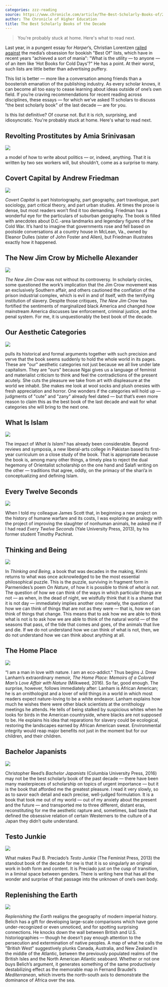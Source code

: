 ```yaml
---
categories: zzz-reading
source: https://www.chronicle.com/article/The-Best-Scholarly-Books-of/248514?key=wD5N8zUKkQDLHNwlH_yTVreOC_n4bGbNhO9ufT8O6yyrk9N8gVjqoL_Gw2-laE8LTE9DeXNGS1prNmp3dDhRTkxKclJsTXFhUWd0UEFEX1ltMTJ6dTVFLTJqMA
author: The Chronicle of Higher Education
title: The Best Scholarly Books of the Decade
---
```


> You're probably stuck at home. Here's what to read next.

Last year, in a pungent essay for _Harper_’s, Christian
Lorentzen [railed
against](https://harpers.org/archive/2019/04/like-this-or-die/)
the media’s obsession for bookish "Best Of" lists, which
have in recent years “achieved a sort of mania": "What is
the utility — to anyone — of an item like ‘Hot Books for
Cold Days’?" He has a point. At their worst, such lists are
little better than advertising puffery.

This list is better — more like a conversation among friends
than a boosterish emanation of the publishing industry. As
every scholar knows, it can become all too easy to cease
learning about ideas outside of one’s own field. If you’re
craving recommendations for recent reading across
disciplines, these essays — for which we’ve asked 11
scholars to discuss "the best scholarly book" of the last
decade — are for you.

Is this list definitive? Of course not. But it is rich,
surprising, and idiosyncratic. You're probably stuck at
home. Here's what to read next.

## Revolting Prostitutes by Amia Srinivasan

![](https://www.chronicle.com//img/photos/biz/photo_95140_portrait_163x244.jpg)

a model of how to write about politics — or, indeed,
anything. That it is written by two sex workers will, but
shouldn’t, come as a surprise to many.

## Covert Capital by Andrew Friedman

![](https://www.chronicle.com//img/photos/biz/photo_95145_portrait_163x244.jpg)

_Covert Capital_ is part historiography, part geography, part travelogue, part sociology, part critical theory, and part urban studies. At times the prose is dense, but most readers won’t find it too demanding. Friedman has a wonderful eye for the particulars of suburban geography. The book is filled with anecdotes about D.C.-area landmarks and legendary figures of the Cold War. It’s hard to imagine that governments rose and fell based on poolside conversations at a country house in McLean, Va., owned by Eleanor Dulles (sister of John Foster and Allen), but Friedman illustrates exactly how it happened. 

## The New Jim Crow by Michelle Alexander

![](https://www.chronicle.com//img/photos/biz/photo_95143_portrait_163x244.jpg)

_The New Jim Crow_ was not without its controversy. In scholarly circles, some questioned the work’s implication that the Jim Crow movement was an exclusively Southern affair, and others cautioned the conflation of the prison industrial complex, which is evil in and of itself, with the terrifying institution of slavery. Despite those critiques, _The New Jim Crow_ has fortified the sentiments of marginalized black America and changed how mainstream America discusses law enforcement, criminal justice, and the penal system. For me, it is unquestionably the best book of the decade. 

## Our Aesthetic Categories

![](https://www.chronicle.com//img/photos/biz/photo_95142_portrait_163x244.jpg)

pulls its historical and formal arguments together with such precision and verve that the book seems suddenly to hold the whole world in its pages. These are "our" aesthetic categories not just because we all live under late capitalism. They are "ours" because Ngai gives us a language of feminist and materialist criticism to think and feel the contradictions of the present acutely. She cuts the pleasure we take from art with displeasure at the world we inhabit. She makes me look at wool socks and plush onesies with fresh appreciation and horror. One wonders if the categories will hold up — judgments of "cute" and "zany" already feel dated — but that’s even more reason to claim this as the best book of the last decade and wait for what categories she will bring to the next one. 

## What Is Islam

![](https://www.chronicle.com//img/photos/biz/photo_95136_portrait_163x244.jpg)

The impact of _What Is Islam?_ has already been considerable. Beyond reviews and symposia, a new liberal-arts college in Pakistan based its first-year curriculum on a close study of the book. That is appropriate because the book is, among many other things, a timely plea to reject the dual hegemony of Orientalist scholarship on the one hand and Salafi writing on the other — traditions that agree, oddly, on the primacy of the shari’a in conceptualizing and defining Islam. 

## Every Twelve Seconds

![](https://www.chronicle.com//img/photos/biz/photo_95135_landscape_650x433.jpg)

When I told my colleague James Scott that, in beginning a new project on the history of humane warfare and its costs, I was exploring an analogy with the project of improving the slaughter of nonhuman animals, he asked me if I had read _Every Twelve Seconds_ (Yale University Press, 2013), by his former student Timothy Pachirat. 

## Thinking and Being

![](https://www.chronicle.com//img/photos/biz/photo_95137_portrait_163x244.jpg)

In _Thinking and Being_, a book that was decades in the making, Kimhi returns to what was once acknowledged to be the most essential philosophical puzzle.  This is the puzzle, surviving in fragment form in Parmenides’s poem _On Nature_, of how it is possible to think of _what is not_. The question of how we can think of the ways in which particular things are not — as when, in the dead of night, we wistfully think that it is a shame that it is not day — immediately implies another one: namely, the question of how we can think of things that are not as they were — that is, how we can think of things that change. This means that to ask how we are able to think what is not is to ask how we are able to think of the natural world — of the seasons that pass, of the tide that comes and goes, of the animals that live and die. If we do not understand how we can think of what is not, then, we do not understand how we can think about anything at all. 

## The Home Place

![](https://www.chronicle.com//img/photos/biz/photo_95138_portrait_163x244.jpg)

“I am a man in love with nature. I am an eco-addict." Thus begins J. Drew Lanham’s extraordinary memoir, _The Home Place: Memoirs of a Colored Man’s Love Affair with Nature_ (Milkweed, 2016). So far, good enough. The surprise, however, follows immediately after: Lanham is African American; he is an ornithologist and a lover of wild things in a world in which most readers expect nature-loving to be a white endeavor. Lanham explains how much he wishes there were other black scientists at the ornithology meetings he attends. He tells of being stalked by suspicious whites when he looks for birds in the American countryside, where blacks are not supposed to be. He explains his idea that reparations for slavery could be ecological, restoring the landscapes earned by African American sweat. Environmental integrity would reap major benefits not just in the moment but for our children, and their children. 

## Bachelor Japanists

![](https://www.chronicle.com//img/photos/biz/photo_95146_portrait_163x244.jpg)

Christopher Reed’s _Bachelor Japanists_ (Columbia University Press, 2016) may not be the best scholarly book of the past decade — there have been many masterpieces of scholarship on topics of urgent importance — but it is the book that afforded me the greatest pleasure. I read it very slowly, so as to savor each detail and each precise, well-judged formulation. It is a book that took me out of my world — out of my anxiety about the present and the future — and transported me to three different, distant eras, reconstituting for me the aesthetic rapture and, sometimes, bad taste that defined the obsessive relation of certain Westerners to the culture of a Japan they didn’t quite understand. 

## Testo Junkie

![](https://www.chronicle.com//img/photos/biz/photo_95139_portrait_163x244.jpg)

What makes Paul B. Preciado’s _Testo Junkie_ (The Feminist Press, 2013) the standout book of the decade for me is that it is so singularly an original work in both form and content. It is Preciado just on the cusp of transition, in a liminal space between genders. There is writing here that has all the wonder and surprise of that passage into the unknown of one’s own body. 

## Replenishing the Earth

![](https://www.chronicle.com//img/photos/biz/photo_95141_portrait_163x244.jpg)

_Replenishing the Earth_ realigns the geography of modern imperial history.  Belich has a gift for developing large-scale comparisons which have gone under-recognized or even unnoticed, and for spotting surprising connections. He knocks down the wall between British and U.S. historiographies — though he doesn’t pay enough attention to the persecution and extermination of native peoples. A map of what he calls the "British West" suggestively plunks Canada, Australia, and New Zealand in the middle of the Atlantic, between the previously populated realms of the British Isles and the North American Atlantic seaboard. Whether or not one buys Belich’s argument, it generates something of the same productively destabilizing effect as the memorable map in Fernand Braudel’s _Mediterranean_, which inverts the north-south axis to demonstrate the dominance of Africa over the sea. 